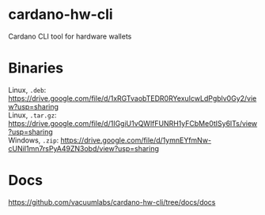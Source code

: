 # cardano-hw-cli
Cardano CLI tool for hardware wallets

# Binaries
Linux, `.deb`: https://drive.google.com/file/d/1xRGTvaobTEDR0RYexuIcwLdPgblv0Gy2/view?usp=sharing  
Linux, `.tar.gz`: https://drive.google.com/file/d/1IGgiU1vQWlfFUNRH1yFCbMe0tISy6lTs/view?usp=sharing  
Windows, `.zip`: https://drive.google.com/file/d/1ymnEYfmNw-cUNiI1mn7rsPyA49ZN3obd/view?usp=sharing  

# Docs
https://github.com/vacuumlabs/cardano-hw-cli/tree/docs/docs
